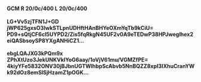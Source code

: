 #### GCM R 20/0c/400 L 20/0c/400
**LG+Vv5zjTFN1J+GD**<br/>**jWP625gxsO3IwkSTLpnUDHftHAnBHYeOXmYqTb9kCiU=**<br/>**PD9+sQtjCF6cI5UYPD2/Zis5fqRkgN45UF2v0A9eTEDwP38HPJwegIhex2eiQASbsoySP8YXgANHiCZ1...**<br/><br/>
**ebgLQAJXG3kPQm9x**<br/>**ZPhXtUzo3JekUNKVkIYoG6aay/1oVjV61mu/VGMZfPE=**<br/>**4kiyYFe5832ONV30jBJbnUGTWlhbpScAbvb5NnBQZZ8xpI3IXhuCranYWk92dOz8emSlSjHzamZ1pOGK...**